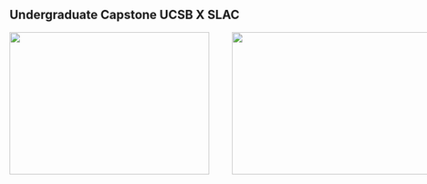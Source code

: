 ## Undergraduate Capstone UCSB X SLAC
<p float="left" style="display: flex; gap: 20px;">
  <img src="https://github.com/user-attachments/assets/7bf5d7a6-4883-46d2-935f-effc0a552041" width="350" height="250" style="object-fit: cover; margin-right: 20px;" />
  <img src="https://www.mercurynews.com/wp-content/uploads/2018/02/sjm-l-slac-0215-09.jpg?w=725" width="350" height="250" style="object-fit: cover;" />
</p>
